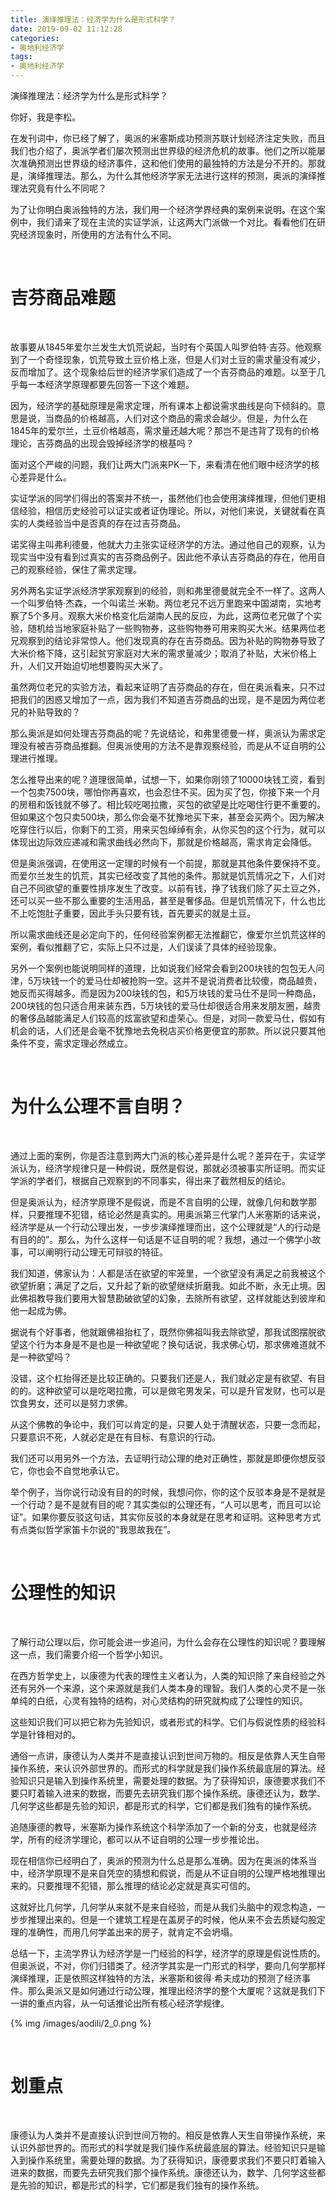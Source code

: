 ```yaml
---
title: 演绎推理法：经济学为什么是形式科学？
date: 2019-09-02 11:12:28
categories:
- 奥地利经济学
tags:
- 奥地利经济学
---
```


演绎推理法：经济学为什么是形式科学？

<!--more-->

你好，我是李松。

在发刊词中，你已经了解了，奥派的米塞斯成功预测苏联计划经济注定失败，而且我们也介绍了，奥派学者们屡次预测出世界级的经济危机的故事。他们之所以能屡次准确预测出世界级的经济事件，这和他们使用的最独特的方法是分不开的。那就是，演绎推理法。那么，为什么其他经济学家无法进行这样的预测，奥派的演绎推理法究竟有什么不同呢？

为了让你明白奥派独特的方法，我们用一个经济学界经典的案例来说明。在这个案例中，我们请来了现在主流的实证学派，让这两大门派做一个对比。看看他们在研究经济现象时，所使用的方法有什么不同。

<br/>

# 吉芬商品难题

<br/>

故事要从1845年爱尔兰发生大饥荒说起，当时有个英国人叫罗伯特·吉芬。他观察到了一个奇怪现象，饥荒导致土豆价格上涨，但是人们对土豆的需求量没有减少，反而增加了。这个现象给后世的经济学家们造成了一个吉芬商品的难题。以至于几乎每一本经济学原理都要先回答一下这个难题。

因为，经济学的基础原理是需求定理，所有课本上都说需求曲线是向下倾斜的。意思是说，当商品的价格越高，人们对这个商品的需求会越少。但是，为什么在1845年的爱尔兰，土豆价格越高，需求量还越大呢？那岂不是违背了现有的价格理论，吉芬商品的出现会毁掉经济学的根基吗？

面对这个严峻的问题，我们让两大门派来PK一下，来看清在他们眼中经济学的核心差异是什么。

实证学派的同学们得出的答案并不统一，虽然他们也会使用演绎推理，但他们更相信经验，相信历史经验可以证实或者证伪理论。所以，对他们来说，关键就看在真实的人类经验当中是否真的存在过吉芬商品。

诺奖得主叫弗利德曼，他就大力主张实证经济学的方法。通过他自己的观察，认为现实当中没有看到过真实的吉芬商品例子。因此他不承认吉芬商品的存在，他用自己的观察经验，保住了需求定理。

另外两名实证学派经济学家观察到的经验，则和弗里德曼就完全不一样了。这两人一个叫罗伯特·杰森，一个叫诺兰·米勒。两位老兄不远万里跑来中国湖南，实地考察了5个多月。观察大米价格变化后湖南人民的反应，为此，这两位老兄做了个实验，随机给当地家庭补贴了一些购物券，这些购物券可用来购买大米。结果两位老兄观察到的结论非常惊人。他们发现真的存在吉芬商品。因为补贴的购物券导致了大米价格下降，这引起贫穷家庭对大米的需求量减少；取消了补贴，大米价格上升，人们又开始迫切地想要购买大米了。

虽然两位老兄的实验方法，看起来证明了吉芬商品的存在，但在奥派看来，只不过把我们的困惑又增加了一点，因为我们不知道吉芬商品的出现，是不是因为两位老兄的补贴导致的？

那么奥派是如何处理吉芬商品的呢？先说结论，和弗里德曼一样，奥派认为需求定理没有被吉芬商品推翻。但奥派使用的方法不是靠观察经验，而是从不证自明的公理进行推理。

怎么推导出来的呢？道理很简单，试想一下，如果你刚领了10000块钱工资，看到一个包卖7500块，哪怕你再喜欢，也会忍住不买。因为买了包，你接下来一个月的房租和饭钱就不够了。相比较吃喝拉撒，买包的欲望是比吃喝住行更不重要的。但如果这个包只卖500块，那么你会毫不犹豫地买下来，甚至会买两个。因为解决吃穿住行以后，你剩下的工资，用来买包绰绰有余，从你买包的这个行为，就可以体现出边际效应递减和需求曲线必然向下，那就是价格越高，需求肯定会降低。

但是奥派强调，在使用这一定理的时候有一个前提，那就是其他条件要保持不变。而爱尔兰发生的饥荒，其实已经改变了其他的条件。那就是饥荒情况之下，人们对自己不同欲望的重要性排序发生了改变。以前有钱，挣了钱我们除了买土豆之外，还可以买一些不那么重要的生活用品，甚至是奢侈品。但是饥荒情况下，什么也比不上吃饱肚子重要，因此手头只要有钱，首先要买的就是土豆。

所以需求曲线还是必定向下的，任何经验案例都无法推翻它，像爱尔兰饥荒这样的案例，看似推翻了它，实际上只不过是，人们误读了具体的经验现象。

另外一个案例也能说明同样的道理，比如说我们经常会看到200块钱的包包无人问津，5万块钱一个的爱马仕却被抢购一空。这并不是说消费者比较傻，商品越贵，她反而买得越多。而是因为200块钱的包，和5万块钱的爱马仕不是同一种商品，200块钱的包只适合用来装东西，5万块钱的爱马仕却很适合用来发朋友圈，越贵的奢侈品越能满足人们较高的炫富欲望和虚荣心。但是，对同一款爱马仕，假如有机会的话，人们还是会毫不犹豫地去免税店买价格更便宜的那款。所以说只要其他条件不变，需求定理必然成立。

<br/>

# 为什么公理不言自明？

<br/>

通过上面的案例，你是否注意到两大门派的核心差异是什么呢？差异在于，实证学派认为，经济学规律只是一种假说，既然是假说，那就必须被事实所证明。而实证学派的学者们，根据自己观察到的不同事实，得出来了截然相反的结论。

但是奥派认为，经济学原理不是假说，而是不言自明的公理，就像几何和数学那样，只要推理不犯错，结论必然是真实的。用奥派第三代掌门人米塞斯的话来说，经济学是从一个行动公理出发，一步步演绎推理而出，这个公理就是“人的行动是有目的的”。那么，为什么这样一句话是不证自明的呢？我想，通过一个佛学小故事，可以阐明行动公理无可辩驳的特征。

我们知道，佛家认为：人都是活在欲望的牢笼里，一个欲望没有满足之前我被这个欲望折磨；满足了之后，又升起了新的欲望继续折磨我。如此不断，永无止境。因此佛祖教导我们要用大智慧勘破欲望的幻象，去除所有欲望，这样就能达到彼岸和他一起成为佛。

据说有个好事者，他就跟佛祖抬杠了，既然你佛祖叫我去除欲望，那我试图摆脱欲望这个行为本身是不是也是一种欲望呢？换句话说，我求佛心切，那求佛难道就不是一种欲望吗？

没错，这个杠抬得还是比较正确的。只要我们还是人，我们就必定是有欲望、有目的的。这种欲望可以是吃喝拉撒，可以是做宅男发呆，可以是升官发财，也可以是饮食男女，还可以是努力求佛。

从这个佛教的争论中，我们可以肯定的是，只要人处于清醒状态，只要一念而起，只要意识不死，人就必定是在有目标、有意识的行动。

我们还可以用另外一个方法，去证明行动公理的绝对正确性，那就是即便你想反驳它，你也会不自觉地承认它。

举个例子，当你说行动没有目的的时候，我想问你，你的这个反驳本身是不是就是一个行动？是不是就有目的呢？其实类似的公理还有，“人可以思考，而且可以论证”。如果你要反驳这句话，其实你反驳的本身就是在思考和证明。这种思考方式有点类似哲学家笛卡尔说的“我思故我在”。

<br/>

# 公理性的知识

<br/>

了解行动公理以后，你可能会进一步追问，为什么会存在公理性的知识呢？要理解这一点，我们需要介绍一个哲学小知识。

在西方哲学史上，以康德为代表的理性主义者认为，人类的知识除了来自经验之外还有另外一个来源，这个来源就是我们人类本身的理智。我们人类的心灵不是一张单纯的白纸，心灵有独特的结构，对心灵结构的研究就构成了公理性的知识。

这些知识我们可以把它称为先验知识，或者形式的科学。它们与假说性质的经验科学是针锋相对的。

通俗一点讲，康德认为人类并不是直接认识到世间万物的。相反是依靠人天生自带操作系统，来认识外部世界的。而形式的科学就是我们操作系统最底层的算法。经验知识只是输入到操作系统里，需要处理的数据。为了获得知识，康德要求我们不要只盯着输入进来的数据，而要先去研究我们那个操作系统。康德还认为，数学、几何学这些都是先验的知识，都是形式的科学，它们都是我们独有的操作系统。

追随康德的教导，米塞斯为操作系统这个科学添加了一个新的分支，也就是经济学，所有的经济学理论，都可以从不证自明的公理一步步推论出。

现在相信你已经明白了，奥派的预测为什么总是那么准确。因为在奥派的体系当中，经济学原理不是来自凭空的猜想和假说，而是从不证自明的公理严格地推理出来的。只要推理不犯错，那么推理的结论必定就是真实可信的。

这就好比几何学，几何学从来就不是来自经验，而是从我们头脑中的观念构造，一步步推理出来的。但是一个建筑工程是在盖房子的时候，他从来不会去质疑勾股定理的准确性，而用几何学盖出来的房子，就肯定不会坍塌。

总结一下，主流学界认为经济学是一门经验的科学，经济学的原理是假说性质的。但奥派说，不对，你们归错类了。经济学其实是一门形式的科学，要向几何学那样演绎推理，正是依照这样独特的方法，米塞斯和彼得·希夫成功的预测了经济事件。那么奥派又是如何通过行动公理，推理出经济学的整个大厦呢？这就是我们下一讲的重点内容，从一句话推论出所有核心经济学规律。

{% img /images/aodili/2_0.png %}

<br/>

# 划重点

<br/>

康德认为人类并不是直接认识到世间万物的。相反是依靠人天生自带操作系统，来认识外部世界的。而形式的科学就是我们操作系统最底层的算法。经验知识只是输入到操作系统里，需要处理的数据。为了获得知识，康德要求我们不要只盯着输入进来的数据，而要先去研究我们那个操作系统。康德还认为，数学、几何学这些都是先验的知识，都是形式的科学，它们都是我们独有的操作系统。
























































